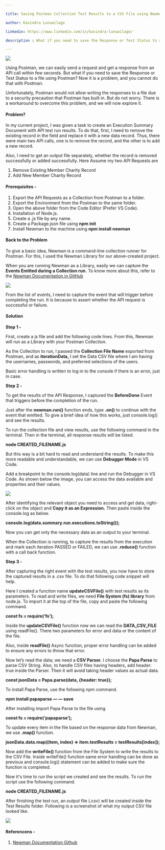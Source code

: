 ```yaml
---

title: Saving Postman Collection Test Results to a CSV File using Newman 

author: Kavindra Lunuwilage

linkedin: https://www.linkedin.com/in/kavindra-lunuwilage/

description : What if you need to save the Response or Test Status to a file using Postman? Now it is a problem, and you cannot do that with Postman. Unfortunately, Postman would not allow writing the responses to a file due to a security precaution that Postman has built in.But do not worry. There is a workaround to overcome this problem, and we will now explore it.

---
```



<img src="/img/kl_01_2021_06_25.png"/>

Using Postman, we can easily send a request and get a response from an API call within few seconds. But what if you need to save the Response or Test Status to a file using Postman? Now it is a problem, and you cannot do that with Postman.

Unfortunately, Postman would not allow writing the responses to a file due to a security precaution that Postman has built in. But do not worry. There is a workaround to overcome this problem, and we will now explore it.

#### **Problem?**

In my current project, I was given a task to create an Execution Summary Document with API test run results. To do that, first, I need to remove the existing record in the field and replace it with a new data record. Thus, there were main two API calls, one is to remove the record, and the other is to add a new record.

Also, I need to get an output file separately, whether the record is removed successfully or added successfully. Here Assume my two API Requests are

1. Remove Existing Member Charity Record
1. Add New Member Charity Record

#### **Prerequisites -**

1. Export the API Requests as a Collection from Postman to a folder.
1. Export the Environment from the Postman to the same folder.
1. Open the above folder from the Code Editor (Prefer VS Code).
1. Installation of Node.js.
1. Create a .js file by any name.
1. Create a Package.json file using **npm init**
1. Install Newman to the machine using **npm install newman**

#### **Back to the Problem**

To give a basic idea, Newman is a command-line collection runner for Postman. For this, I used the Newman Library for our above-created project.

When you are running Newman as a Library, easily we can capture the **Events Emitted during a Collection run.** To know more about this, refer to the [Newman Documentation in GitHub](https://github.com/postmanlabs/newman#newmanrunevents)

<img src="/img/kl_02_2021_06_25.png"/>

From the list of events, I need to capture the event that will trigger before completing the run. It is because to assert whether the API request is successful or failure.

#### **Solution**

**Step 1 -**

First, create a js file and add the following code lines. From this, Newman will run as a Library with your Postman Collection.

<script src="https://gist.github.com/kavioshanaiesecer/c6bb38cd0637d9c53fe3f3f13e6cc7be.js"></script>

As the Collection to run, I passed the **Collection File Name** exported from Postman, and as **iterationData,** I set the Data CSV file where I am having the usernames, passwords, and preferred selections of the users.

Basic error handling is written to log in to the console if there is an error, just in case.

**Step 2 -**

To get the results of the API Response, I captured the **BeforeDone** Event that triggers before the completion of the run.

Just after the **newman.run()** function ends, type **.on()** to continue with the event that emitted. To give a brief idea of how this works, just console.log() and see the results.

<script src="https://gist.github.com/kavioshanaiesecer/f9e3ff14d9bd9f19fdb59b11da323195.js"></script>

To run the collection file and view results, use the following command in the terminal. Then in the terminal, all response results will be listed.

**node CREATED_FILENAME.js**

But this way is a bit hard to read and understand the results. To make this more readable and understandable, we can use **Debugger Mode** in VS Code.

Add a breakpoint to the console.log(data) line and run the Debugger in VS Code. As shown below the image, you can access the data available and properties and their values.

<img src="/img/kl_03_2021_06_25.png"/>

After identifying the relevant object you need to access and get data, right-click on the object and **Copy it as an Expression.** Then paste inside the console.log as below.

**console.log(data.summary.run.executions.toString());**

Now you can get only the necessary data as an output to your terminal.


<script src="https://gist.github.com/kavioshanaiesecer/56d7f53fb772400edcb26d26fdcd0f83.js"></script>


When the Collection is running, to capture the results from the execution and mark each iteration PASSED or FAILED, we can use **.reduce()** function with a call back function.

**Step 3 -**

After capturing the right event with the test results, you now have to store the captured results in a .csv file. To do that following code snippet will help.

Here I created a function name **updateCSVFile()** with test results as its parameters. To read and write files, we need **File System (fs) library** from node.js. To import it at the top of the file, copy and paste the following command.

**const fs = require(‘fs’);**

Inside the **updateCSVFile()** function now we can read the **DATA_CSV_FILE** using readFile(). There two parameters for error and data or the content of the file.

Also, inside **readFile()** Async function, proper error handling can be added to ensure any errors to throw that error.

Now let’s read the data; we need a **CSV Parser.** I choose the **Papa Parse** to parse CSV String. Also, to handle CSV files having headers, add header: true inside the Parser. Then it will avoid taking header values as actual data.

**const jsonData = Papa.parse(data, {header: true});**

To install Papa Parse, use the following npm command.

**npm install papaparse — — save**

After installing import Papa Parse to the file using

**const fs = require(‘papaparse’);**

To update every item in the file based on the response data from Newman, we use **.map()** function.

**jsonData.data.map((item, index) => item.testResults = testResults[index]);**


<script src="https://gist.github.com/kavioshanaiesecer/5f3563c57a0ffc80158d77aa07289c84.js"></script>


Now add the **writeFile()** function from the File System to write the results to the CSV File. Inside writeFile() function same error handling can be done as previous and console.log() statement can be added to make sure the function is completed.

Now it's time to run the script we created and see the results. To run the script use the following command.

**node CREATED_FILENAME.js**

After finishing the test run, an output file (.csv) will be created inside the Test Results folder. Following is a screenshot of what my output CSV file looked like.

<img src="/img/kl_04_2021_06_25.png"/>

#### **Referencens -**

1. [Newman Documentation Github](https://github.com/postmanlabs/newman)
